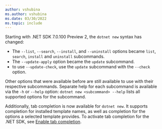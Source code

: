 ```yaml
---
author: vshubina
ms.author: vshubina
ms.date: 03/30/2022
ms.topic: include
---
```


Starting with .NET SDK 7.0.100 Preview 2, the `dotnet new` syntax has changed:

- The `--list`, `--search`, `--install`, and `--uninstall` options became `list`, `search`, `install` and `uninstall` subcommands.
- The `--update-apply` option became the `update` subcommand.
- to use `--update-check`, use the `update` subcommand with the `--check` option.

Other options that were available before are still available to use with their respective subcommands.
Separate help for each subcommand is available via the `-h` or `--help` option: `dotnet new <subcommand> --help` lists all supported options for the subcommand.

Additionally, tab completion is now available for `dotnet new`. It supports completion for installed template names, as well as completion for the options a selected template provides.
To activate tab completion for the .NET SDK, see [Enable tab completion](../docs/core/tools/enable-tab-autocomplete.md).
